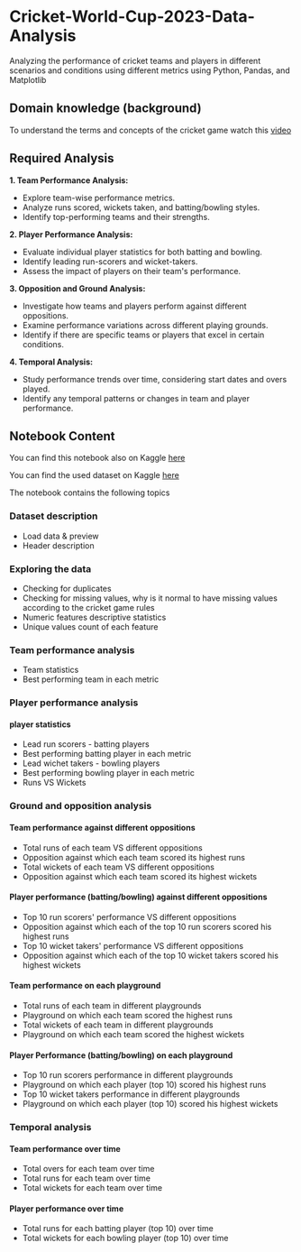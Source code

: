 # Cricket-World-Cup-2023-Data-Analysis

Analyzing the performance of cricket teams and players in different scenarios and conditions using different metrics using Python, Pandas, and Matplotlib

## Domain knowledge (background)

To understand the terms and concepts of the cricket game watch this [video](https://www.youtube.com/watch?v=VwII4y5vpyU)

## Required Analysis

**1. Team Performance Analysis:**
- Explore team-wise performance metrics.
- Analyze runs scored, wickets taken, and batting/bowling styles.
- Identify top-performing teams and their strengths.

**2. Player Performance Analysis:**
- Evaluate individual player statistics for both batting and bowling.
- Identify leading run-scorers and wicket-takers.
- Assess the impact of players on their team's performance.

**3. Opposition and Ground Analysis:**  
- Investigate how teams and players perform against different oppositions.
- Examine performance variations across different playing grounds.
- Identify if there are specific teams or players that excel in certain conditions.

**4. Temporal Analysis:**
- Study performance trends over time, considering start dates and overs played.
- Identify any temporal patterns or changes in team and player performance.

## Notebook Content 

You can find this notebook also on Kaggle [here](https://www.kaggle.com/code/mohamedeldakrory8/cricket-world-cup-2023-data-analysis#Temporal-analysis)

You can find the used dataset on Kaggle [here](https://www.kaggle.com/datasets/mohamedeldakrory8/world-cup-2023-data/data)

The notebook contains the following topics

### Dataset description
- Load data & preview
- Header description

### Exploring the data
- Checking for duplicates
- Checking for missing values, why is it normal to have missing values according to the cricket game rules
- Numeric features descriptive statistics
- Unique values count of each feature 

### Team performance analysis
- Team statistics
- Best performing team in each metric

### Player performance analysis
#### player statistics
- Lead run scorers - batting players
- Best performing batting player in each metric
- Lead wichet takers - bowling players
- Best performing bowling player in each metric
- Runs VS Wickets

### Ground and opposition analysis

#### Team performance against different oppositions
- Total runs of each team VS different oppositions
- Opposition against which each team scored its highest runs
- Total wickets of each team VS different oppositions
- Opposition against which each team scored its highest wickets

#### Player performance (batting/bowling) against different oppositions
- Top 10 run scorers' performance VS different oppositions
- Opposition against which each of the top 10 run scorers scored his highest runs
- Top 10 wicket takers' performance VS different oppositions
- Opposition against which each of the top 10 wicket takers scored his highest wickets

#### Team performance on each playground
- Total runs of each team in different playgrounds
- Playground on which each team scored the highest runs
- Total wickets of each team in different playgrounds
- Playground on which each team scored the highest wickets

#### Player Performance (batting/bowling) on each playground
- Top 10 run scorers performance in different playgrounds
- Playground on which each player (top 10) scored his highest runs
- Top 10 wicket takers performance in different playgrounds
- Playground on which each player (top 10) scored his highest wickets

### Temporal analysis 

#### Team performance over time
- Total overs for each team over time
- Total runs for each team over time
- Total wickets for each team over time

#### Player performance over time
- Total runs for each batting player (top 10) over time
- Total wickets for each bowling player (top 10) over time
